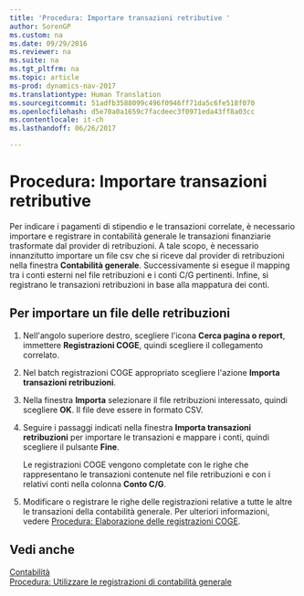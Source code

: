 ```yaml
---
title: 'Procedura: Importare transazioni retributive '
author: SorenGP
ms.custom: na
ms.date: 09/29/2016
ms.reviewer: na
ms.suite: na
ms.tgt_pltfrm: na
ms.topic: article
ms-prod: dynamics-nav-2017
ms.translationtype: Human Translation
ms.sourcegitcommit: 51adfb3588099c496f0946ff71da5c6fe518f070
ms.openlocfilehash: d5e70a0a1659c7facdeec3f0971eda43ff8a03cc
ms.contentlocale: it-ch
ms.lasthandoff: 06/26/2017

---
```


# <a name="how-to-import-payroll-transactions"></a>Procedura: Importare transazioni retributive 
Per indicare i pagamenti di stipendio e le transazioni correlate, è necessario importare e registrare in contabilità generale le transazioni finanziarie trasformate dal provider di retribuzioni. A tale scopo, è necessario innanzitutto importare un file csv che si riceve dal provider di retribuzioni nella finestra **Contabilità generale**. Successivamente si esegue il mapping tra i conti esterni nel file retribuzioni e i conti C/G pertinenti. Infine, si registrano le transazioni retribuzioni in base alla mappatura dei conti.

## <a name="to-import-a-payroll-file"></a>Per importare un file delle retribuzioni
1. Nell'angolo superiore destro, scegliere l'icona **Cerca pagina o report**, immettere **Registrazioni COGE**, quindi scegliere il collegamento correlato.
2. Nel batch registrazioni COGE appropriato scegliere l'azione **Importa transazioni retribuzioni**.
3. Nella finestra **Importa** selezionare il file retribuzioni interessato, quindi scegliere **OK**. Il file deve essere in formato CSV. 
4. Seguire i passaggi indicati nella finestra **Importa transazioni retribuzioni** per importare le transazioni e mappare i conti, quindi scegliere il pulsante **Fine**.

    Le registrazioni COGE vengono completate con le righe che rappresentano le transazioni contenute nel file retribuzioni e con i relativi conti nella colonna **Conto C/G**.
4. Modificare o registrare le righe delle registrazioni relative a tutte le altre le transazioni della contabilità generale. Per ulteriori informazioni, vedere [Procedura: Elaborazione delle registrazioni COGE](ui-work-general-journals.md).   

## <a name="see-also"></a>Vedi anche
[Contabilità](finance-setup.md)  
[Procedura: Utilizzare le registrazioni di contabilità generale](ui-work-general-journals.md)  

